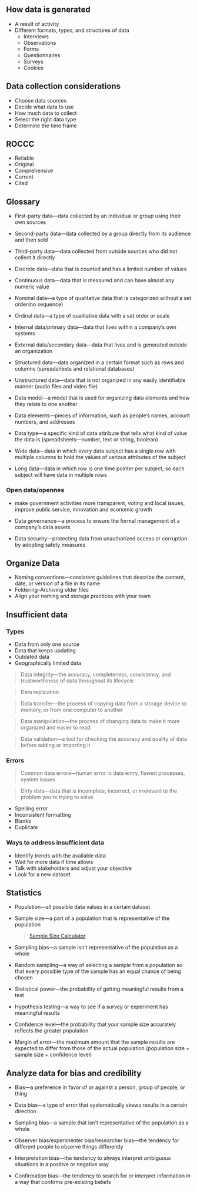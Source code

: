 ## How data is generated

* A result of activity
* Different formats, types, and structures of data
	* Interviews
	* Observations
	* Forms
	* Questionnaires
	* Surveys
	* Cookies

## Data collection considerations

* Choose data sources
* Decide what data to use
* How much data to collect
* Select the right data type
* Determine the time frame

## ROCCC

* Reliable
* Original
* Comprehensive
* Current
* Cited

## Glossary

* First-party data—data collected by an individual or group using their own sources
* Second-party data—data collected by a group directly from its audience and then sold
* Third-party data—data collected from outside sources who did not collect it directly



* Discrete data—data that is counted and has a limited number of values
* Continuous data—data that is measured and can have almost any numeric value



* Nominal data—a type of qualitative data that is categorized without a set order(no sequence)
* Ordinal data—a type of qualitative data with a set order or scale



* Internal data/primary data—data that lives within a company’s own systems
* External data/secondary data—data that lives and is generated outside an organization



* Structured data—data organized in a certain format such as rows and columns (spreadsheets and relational databases)
* Unstructured data—data that is not organized in any easily identifiable manner (audio files and video file)



* Data model—a model that is used for organizing data elements and how they relate to one another
* Data elements—pieces of information, such as people’s names, account numbers, and addresses
* Data type—a specific kind of data attribute that tells what kind of value the data is (spreadsheets—number, text or string, boolean)



* Wide data—data in which every data subject has a single row with multiple columns to hold the values of various attributes of the subject
* Long data—data in which row is one time pointer per subject, so each subject will have data in multiple rows

### Open data/opennes

* make government activities more transparent, voting and local issues, improve public service, innovation and economic growth
* Data governance—a process to ensure the formal management of a company’s data assets

* Data security—protecting data from unauthorized access or corruption by adopting safety measures

## Organize Data 

* Naming conventions—consistent guidelines that describe the content, date, or version of a file in its name
* Foldering–Archiving older files
* Align your naming and storage practices with your team

## Insufficient data

### Types

* Data from only one source
* Data that keeps updating
* Outdated data
* Geographically limited data

> Data integrity—the accuracy, completeness, consistency, and trustworthiness of data throughout its lifecycle

> Data replication

> Data transfer—the process of copying data from a storage device to memory, or from one computer to another

> Data manipulation—the process of changing data to make it more organized and easier to read

> Data validation—a tool for checking the accuracy and quality of data before adding or importing it

### Errors

> Common data errors—human error in data entry, flawed processes, system issues

> Dirty data—data that is incomplete, incorrect, or irrelevant to the problem you’re trying to solve

* Spelling error
* Inconsistent formatting
* Blanks
* Duplicate

### Ways to address insufficient data

* Identify trends with the available data
* Wait for more data if time allows
* Talk with stakeholders and adjust your objective
* Look for a new dataset

## Statistics

* Population—all possible data values in a certain dataset

* Sample size—a part of a population that is representative of the population

	> [Sample Size Calculator](https://www.calculator.net/sample-size-calculator.html)

* Sampling bias—a sample isn’t representative of the population as a whole

* Random sampling—a way of selecting a sample from a population so that every possible type of the sample has an equal chance of being chosen

* Statistical power—the probability of getting meaningful results from a test

* Hypothesis testing—a way to see if a survey or experiment has meaningful results

* Confidence level—the probability that your sample size accurately reflects the greater population

* Margin of error—the maximum amount that the sample results are expected to differ from those of the actual population (population size + sample size + confidence level)

## Analyze data for bias and credibility

* Bias—a preference in favor of or against a person, group of people, or thing

* Data bias—a type of error that systematically skews results in a certain direction

* Sampling bias—a sample that isn’t representative of the population as a whole

* Observer bias/experimenter bias/researcher bias—the tendency for different people to observe things differently

* Interpretation bias—the tendency to always interpret ambiguous situations in a positive or negative way

* Confirmation bias—the tendency to search for or interpret information in a way that confirms pre-existing beliefs

 



 

 

 